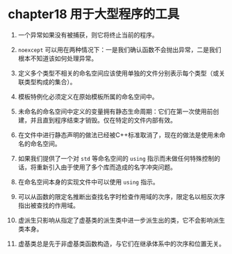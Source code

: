 # chapter18 用于大型程序的工具

1. 一个异常如果没有被捕获，则它将终止当前的程序。

2. `noexcept` 可以用在两种情况下：一是我们确认函数不会抛出异常，二是我们根本不知道该如何处理异常。

3. 定义多个类型不相关的命名空间应该使用单独的文件分别表示每个类型（或关联类型构成的集合）。

4. 模板特例化必须定义在原始模板所属的命名空间中。

5. 未命名的命名空间中定义的变量拥有静态生命周期：它们在第一次使用前创建，并且直到程序结束才销毁。仅在特定的文件内部有效。

6. 在文件中进行静态声明的做法已经被C++标准取消了，现在的做法是使用未命名的命名空间。

7. 如果我们提供了一个对 `std` 等命名空间的 `using` 指示而未做任何特殊控制的话，将重新引入由于使用了多个库而造成的名字冲突问题。

8. 在命名空间本身的实现文件中可以使用 `using` 指示。

9. 可以从函数的限定名推断出查找名字时检查作用域的次序，限定名以相反次序指出被查找的作用域。

10. 虚派生只影响从指定了虚基类的派生类中进一步派生出的类，它不会影响派生类本身。

11. 虚基类总是先于非虚基类函数构造，与它们在继承体系中的次序和位置无关。
